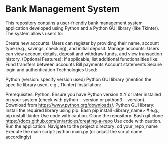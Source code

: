 # Bank Management System

This repository contains a user-friendly bank management system application developed using Python and a Python GUI library (like Tkinter). The system allows users to:

Create new accounts: Users can register by providing their name, account type (e.g., savings, checking), and initial deposit.
Manage accounts: Users can view account details, deposit and withdraw funds, and view transaction history.
(Optional Features): If applicable, list additional functionalities like:
Fund transfers between accounts
Bill payments
Account statements
Secure login and authentication
Technologies Used:

Python (version: specify version used)
Python GUI library (mention the specific library used, e.g., Tkinter)
Installation:

Prerequisites:
Python: Ensure you have Python version X.Y or later installed on your system (check with python --version or python3 --version). Download from https://www.python.org/downloads/.
Python GUI library: Install the required library using pip:
Bash
pip install <library_name>  # e.g., pip install tkinter
Use code with caution.
Clone the repository:
Bash
git clone https://docs.github.com/en/articles/creating-a-repo
Use code with caution.
Run the application:
Navigate to the project directory: cd your_repo_name
Execute the main script: python main.py (or adjust the script name accordingly)

